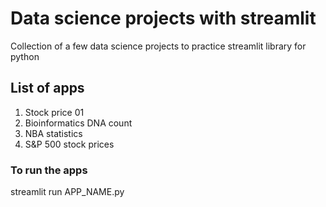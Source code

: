 # Data science projects with streamlit

Collection of a few data science projects to practice streamlit library for python

## List of apps

1. Stock price 01
2. Bioinformatics DNA count
3. NBA statistics
4. S&P 500 stock prices

### To run the apps

streamlit run APP_NAME.py